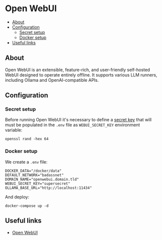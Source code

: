 # Open WebUI

- [About](#about)
- [Configuration](#configuration)
  * [Secret setup](#secret-setup)
  * [Docker setup](#docker-setup)
- [Useful links](#useful-links)

## About

Open WebUI is an extensible, feature-rich, and user-friendly self-hosted WebUI designed to operate entirely offline. It supports various LLM runners, including Ollama and OpenAI-compatible APIs.

## Configuration

### Secret setup

Before running Open WebUI it's necessary to define a [secret key](https://docs.openwebui.com/getting-started/env-configuration#webui_secret_key) that will must be populated in the `.env` file as `WEBUI_SECRET_KEY` environment variable:

    openssl rand -hex 64

### Docker setup

We create a `.env` file:

```shell
DOCKER_DATA="/docker/data"
DEFAULT_NETWORK="badassnet"
DOMAIN_NAME="openwebui.domain.tld"
WEBUI_SECRET_KEY="supersecret"
OLLAMA_BASE_URL="http://localhost:11434"
```

And deploy:

    docker-compose up -d

## Useful links

- [Open WebUI](https://openwebui.com/)
